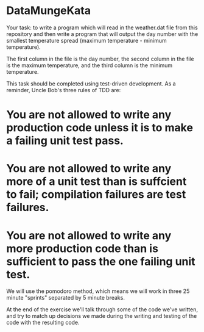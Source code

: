 # DataMungeKata

Your task: to write a program which will read in the weather.dat file from this repository and then write a program that will output the day number with the smallest temperature spread (maximum temperature - minimum temperature).

The first column in the file is the day number, the second column in the file is the maximum temperature, and the third column is the minimum temperature.

This task should be completed using test-driven development. As a reminder, Uncle Bob's three rules of TDD are: 

# You are not allowed to write any production code unless it is to make a failing unit test pass.
# You are not allowed to write any more of a unit test than is suffcient to fail; compilation failures are test failures.
# You are not allowed to write any more production code than is sufficient to pass the one failing unit test.

We will use the pomodoro method, which means we will work in three 25 minute "sprints" separated by 5 minute breaks. 

At the end of the exercise we'll talk through some of the code we've written, and try to match up decisions we made during the writing and testing of the code with the resulting code.